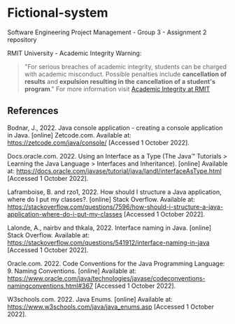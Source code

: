 # Fictional-system
Software Engineering Project Management - Group 3 - Assignment 2 repository

RMIT University - Academic Integrity Warning:
> "For serious breaches of academic integrity, students can be charged with academic misconduct. Possible penalties include **cancellation of results** and **expulsion resulting in the cancellation of a student's program**."
For more information visit [Academic Integrity at RMIT](https://www.rmit.edu.au/students/my-course/assessment-results/academic-integrity)

## References

Bodnar, J., 2022. Java console application - creating a console application in Java. [online] Zetcode.com. Available at: <https://zetcode.com/java/console/> [Accessed 1 October 2022].

Docs.oracle.com. 2022. Using an Interface as a Type (The Java™ Tutorials > Learning the Java Language > Interfaces and Inheritance). [online] Available at: <https://docs.oracle.com/javase/tutorial/java/IandI/interfaceAsType.html> [Accessed 1 October 2022].

Laframboise, B. and rzo1, 2022. How should I structure a Java application, where do I put my classes?. [online] Stack Overflow. Available at: <https://stackoverflow.com/questions/7596/how-should-i-structure-a-java-application-where-do-i-put-my-classes> [Accessed 1 October 2022].

Lalonde, A., nairbv and thkala, 2022. Interface naming in Java. [online] Stack Overflow. Available at: <https://stackoverflow.com/questions/541912/interface-naming-in-java> [Accessed 1 October 2022].

Oracle.com. 2022. Code Conventions for the Java Programming Language: 9. Naming Conventions. [online] Available at: <https://www.oracle.com/java/technologies/javase/codeconventions-namingconventions.html#367> [Accessed 1 October 2022].

W3schools.com. 2022. Java Enums. [online] Available at: <https://www.w3schools.com/java/java_enums.asp> [Accessed 1 October 2022].
